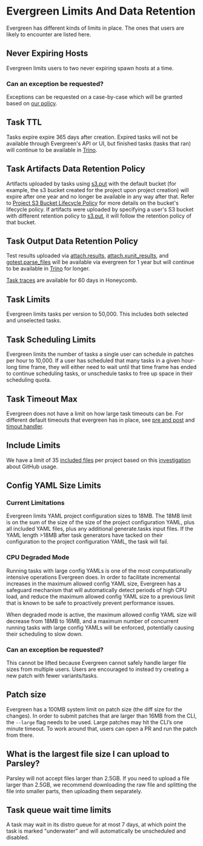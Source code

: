 # Evergreen Limits And Data Retention

Evergreen has different kinds of limits in place. The ones that users are likely
to encounter are listed here.

## Never Expiring Hosts

Evergreen limits users to two never expiring spawn hosts at a time.

### Can an exception be requested?

Exceptions can be requested on a case-by-case which will be granted based on
[our policy](https://mongodb.stackenterprise.co/questions/1122).

## Task TTL

Tasks expire expire 365 days after creation. Expired tasks will not be available through Evergreen's API or UI, but finished tasks (tasks that ran) will continue to be available in [Trino](../Project-Configuration/Evergreen-Data-for-Analytics).

## Task Artifacts Data Retention Policy

Artifacts uploaded by tasks using [s3.put](../Project-ConfigurationProject-Commands#s3put) with the default bucket (for example, the s3 bucket created for the project upon project creation) will expire after one year and no longer be available in any way after that. Refer to [Project S3 Bucket Lifecycle Policy](../Project-Configuration/Create-a-Project#project-s3-bucket-lifecycle-policy) for more details on the bucket's lifecycle policy. If artifacts were uploaded by specifying a user's S3 bucket with different retention policy to [s3.put](../Project-ConfigurationProject-Commands#s3put), it will follow the retention policy of that bucket.

## Task Output Data Retention Policy

Test results uploaded via [attach.results](../Project-ConfigurationProject-Commands#attachresults), [attach.xunit_results](../Project-ConfigurationProject-Commands#attachxunit_results), and [gotest.parse_files](../Project-ConfigurationProject-Commands#gotestparse_files) will be available via evergreen for 1 year but will continue to be available in [Trino](../Project-Configuration/Evergreen-Data-for-Analytics) for longer.

[Task traces](../Project-Configuration/Task_Traces) are available for 60 days in Honeycomb.

## Task Limits

Evergreen limits tasks per version to 50,000. This includes both selected and
unselected tasks.

## Task Scheduling Limits

Evergreen limits the number of tasks a single user can schedule in patches per
hour to 10,000. If a user has scheduled that many tasks in a given hour-long
time frame, they will either need to wait until that time frame has ended to
continue scheduling tasks, or unschedule tasks to free up space in their
scheduling quota.

## Task Timeout Max

Evergreen does not have a limit on how large task timeouts can be. For different
default timeouts that evergreen has in place, see
[pre and post](../Project-Configuration/Project-Configuration-Files/#pre-and-post)
and
[timout handler](../Project-Configuration/Project-Configuration-Files/#timeout-handler).

## Include Limits

We have a limit of 35
[included files](../Project-Configuration/Project-Configuration-Files/#Include)
per project based on this
[investigation](https://jira.mongodb.org/browse/DEVPROD-3509) about GitHub
usage.

## Config YAML Size Limits

### Current Limitations

Evergreen limits YAML project configuration sizes to 18MB. The 18MB limit is on the sum of the size
of the size of the project configuration YAML, plus all included YAML files, plus any additional
generate.tasks input files. If the YAML length >18MB after task generators have tacked on their
configuration to the project configuration YAML, the task will fail.

### CPU Degraded Mode

Running tasks with large config YAMLs is one of the most computationally intensive operations Evergreen
does. In order to facilitate incremental increases in the maximum allowed config YAML size, Evergreen has a
safeguard mechanism that will automatically detect periods of high CPU load, and reduce the maximum allowed
config YAML size to a previous limit that is known to be safe to proactively prevent performance issues.

When degraded mode is active, the maximum allowed config YAML size will decrease from 18MB to 16MB, and
a maximum number of concurrent running tasks with large config YAMLs will be enforced, potentially causing
their scheduling to slow down.

### Can an exception be requested?

This cannot be lifted because Evergreen cannot safely handle larger file sizes
from multiple users. Users are encouraged to instead try creating a new patch
with fewer variants/tasks.

## Patch size

Evergreen has a 100MB system limit on patch size (the diff size for the
changes). In order to submit patches that are larger than 16MB from the CLI, the
`--large` flag needs to be used. Large patches may hit the CLI’s one minute
timeout. To work around that, users can open a PR and run the patch from there.

## What is the largest file size I can upload to Parsley?

Parsley will not accept files larger than 2.5GB. If you need to upload a file
larger than 2.5GB, we recommend downloading the raw file and splitting the file
into smaller parts, then uploading them separately.

## Task queue wait time limits

A task may wait in its distro queue for at most 7 days, at which point the task
is marked "underwater" and will automatically be unscheduled and disabled.
